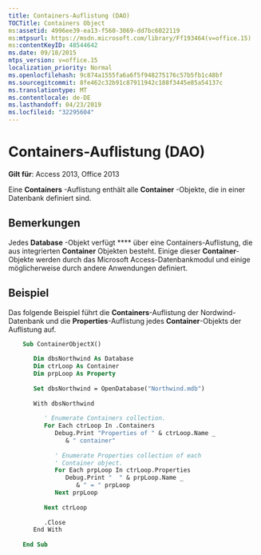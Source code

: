 ```yaml
---
title: Containers-Auflistung (DAO)
TOCTitle: Containers Object
ms:assetid: 4996ee39-ea13-f560-3069-dd7bc6022119
ms:mtpsurl: https://msdn.microsoft.com/library/Ff193464(v=office.15)
ms:contentKeyID: 48544642
ms.date: 09/18/2015
mtps_version: v=office.15
localization_priority: Normal
ms.openlocfilehash: 9c874a1555fa6a6f5f948275176c57b5fb1c48bf
ms.sourcegitcommit: 8fe462c32b91c87911942c188f3445e85a54137c
ms.translationtype: MT
ms.contentlocale: de-DE
ms.lasthandoff: 04/23/2019
ms.locfileid: "32295604"
---
```

# <a name="containers-collection-dao"></a>Containers-Auflistung (DAO)

**Gilt für**: Access 2013, Office 2013

Eine **Containers** -Auflistung enthält alle **Container** -Objekte, die in einer Datenbank definiert sind.

## <a name="remarks"></a>Bemerkungen

Jedes **Database** -Objekt verfügt **** über eine Containers-Auflistung, die aus integrierten **Container** Objekten besteht. Einige dieser **Container**-Objekte werden durch das Microsoft Access-Datenbankmodul und einige möglicherweise durch andere Anwendungen definiert.

## <a name="example"></a>Beispiel

Das folgende Beispiel führt die **Containers**-Auflistung der Nordwind-Datenbank und die **Properties**-Auflistung jedes **Container**-Objekts der Auflistung auf.

```vb
    Sub ContainerObjectX()
    
       Dim dbsNorthwind As Database
       Dim ctrLoop As Container
       Dim prpLoop As Property
    
       Set dbsNorthwind = OpenDatabase("Northwind.mdb")
    
       With dbsNorthwind
    
          ' Enumerate Containers collection.
          For Each ctrLoop In .Containers
             Debug.Print "Properties of " & ctrLoop.Name _
                & " container"
    
             ' Enumerate Properties collection of each
             ' Container object.
             For Each prpLoop In ctrLoop.Properties
                Debug.Print "  " & prpLoop.Name _
                   & " = " prpLoop
             Next prpLoop
    
          Next ctrLoop
    
          .Close
       End With
    
    End Sub
```
